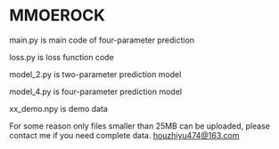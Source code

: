 # MMOEROCK

main.py is main code of four-parameter prediction

loss.py is loss function code

model_2.py is two-parameter prediction model

model_4.py is four-parameter prediction model

xx_demo.npy is demo data

For some reason only files smaller than 25MB can be uploaded, please contact me if you need complete data.
houzhiyu474@163.com

